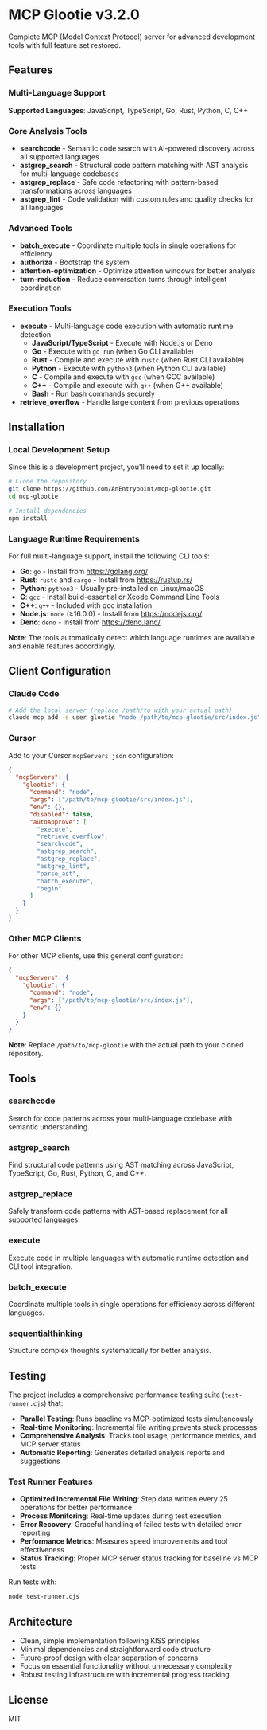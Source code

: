 # MCP Glootie v3.2.0

Complete MCP (Model Context Protocol) server for advanced development tools with full feature set restored.

## Features

### Multi-Language Support
**Supported Languages**: JavaScript, TypeScript, Go, Rust, Python, C, C++

### Core Analysis Tools
- **searchcode** - Semantic code search with AI-powered discovery across all supported languages
- **astgrep_search** - Structural code pattern matching with AST analysis for multi-language codebases
- **astgrep_replace** - Safe code refactoring with pattern-based transformations across languages
- **astgrep_lint** - Code validation with custom rules and quality checks for all languages

### Advanced Tools
- **batch_execute** - Coordinate multiple tools in single operations for efficiency
- **authoriza** - Bootstrap the system
- **attention-optimization** - Optimize attention windows for better analysis
- **turn-reduction** - Reduce conversation turns through intelligent coordination

### Execution Tools
- **execute** - Multi-language code execution with automatic runtime detection
  - **JavaScript/TypeScript** - Execute with Node.js or Deno
  - **Go** - Execute with `go run` (when Go CLI available)
  - **Rust** - Compile and execute with `rustc` (when Rust CLI available)
  - **Python** - Execute with `python3` (when Python CLI available)
  - **C** - Compile and execute with `gcc` (when GCC available)
  - **C++** - Compile and execute with `g++` (when G++ available)
  - **Bash** - Run bash commands securely
- **retrieve_overflow** - Handle large content from previous operations

## Installation

### Local Development Setup

Since this is a development project, you'll need to set it up locally:

```bash
# Clone the repository
git clone https://github.com/AnEntrypoint/mcp-glootie.git
cd mcp-glootie

# Install dependencies
npm install
```

### Language Runtime Requirements

For full multi-language support, install the following CLI tools:

- **Go**: `go` - Install from https://golang.org/
- **Rust**: `rustc` and `cargo` - Install from https://rustup.rs/
- **Python**: `python3` - Usually pre-installed on Linux/macOS
- **C**: `gcc` - Install build-essential or Xcode Command Line Tools
- **C++**: `g++` - Included with gcc installation
- **Node.js**: `node` (≥16.0.0) - Install from https://nodejs.org/
- **Deno**: `deno` - Install from https://deno.land/

**Note**: The tools automatically detect which language runtimes are available and enable features accordingly.

## Client Configuration

### Claude Code
```bash
# Add the local server (replace /path/to with your actual path)
claude mcp add -s user glootie "node /path/to/mcp-glootie/src/index.js"
```

### Cursor
Add to your Cursor `mcpServers.json` configuration:
```json
{
  "mcpServers": {
    "glootie": {
      "command": "node",
      "args": ["/path/to/mcp-glootie/src/index.js"],
      "env": {},
      "disabled": false,
      "autoApprove": [
        "execute",
        "retrieve_overflow",
        "searchcode",
        "astgrep_search",
        "astgrep_replace",
        "astgrep_lint",
        "parse_ast",
        "batch_execute",
        "begin"
      ]
    }
  }
}
```

### Other MCP Clients
For other MCP clients, use this general configuration:
```json
{
  "mcpServers": {
    "glootie": {
      "command": "node",
      "args": ["/path/to/mcp-glootie/src/index.js"],
      "env": {}
    }
  }
}
```

**Note**: Replace `/path/to/mcp-glootie` with the actual path to your cloned repository.

## Tools

### searchcode
Search for code patterns across your multi-language codebase with semantic understanding.

### astgrep_search
Find structural code patterns using AST matching across JavaScript, TypeScript, Go, Rust, Python, C, and C++.

### astgrep_replace
Safely transform code patterns with AST-based replacement for all supported languages.

### execute
Execute code in multiple languages with automatic runtime detection and CLI tool integration.

### batch_execute
Coordinate multiple tools in single operations for efficiency across different languages.

### sequentialthinking
Structure complex thoughts systematically for better analysis.

## Testing

The project includes a comprehensive performance testing suite (`test-runner.cjs`) that:

- **Parallel Testing**: Runs baseline vs MCP-optimized tests simultaneously
- **Real-time Monitoring**: Incremental file writing prevents stuck processes
- **Comprehensive Analysis**: Tracks tool usage, performance metrics, and MCP server status
- **Automatic Reporting**: Generates detailed analysis reports and suggestions

### Test Runner Features

- **Optimized Incremental File Writing**: Step data written every 25 operations for better performance
- **Process Monitoring**: Real-time updates during test execution
- **Error Recovery**: Graceful handling of failed tests with detailed error reporting
- **Performance Metrics**: Measures speed improvements and tool effectiveness
- **Status Tracking**: Proper MCP server status tracking for baseline vs MCP tests

Run tests with:
```bash
node test-runner.cjs
```

## Architecture

- Clean, simple implementation following KISS principles
- Minimal dependencies and straightforward code structure
- Future-proof design with clear separation of concerns
- Focus on essential functionality without unnecessary complexity
- Robust testing infrastructure with incremental progress tracking

## License

MIT
